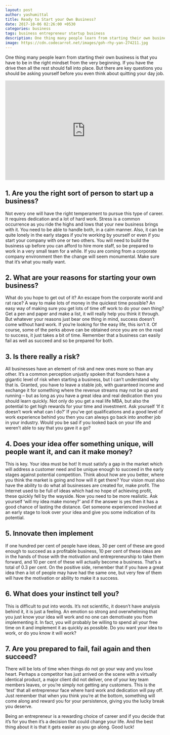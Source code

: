 ```yaml
---
layout: post
author: yashumittal
title: Ready to Start your Own Business?
date: 2017-10-06 02:26:00 +0530
categories: business
tags: business entrepreneur startup business
description: One thing many people learn from starting their own business is that you have to be in the right mindset from the very beginning. If you have the drive then all the rest should fall into place.
image: https://cdn.codecarrot.net/images/goh-rhy-yan-274211.jpg
---
```


One thing many people learn from starting their own business is that you have to be in the right mindset from the very beginning. If you have the drive then all the rest should fall into place. But there are key questions you should be asking yourself before you even think about quitting your day job.

<iframe width="100%" height="315" src="https://www.youtube.com/embed/NyHYsNPSEYs?rel=0" frameborder="0" allow="autoplay; encrypted-media" allowfullscreen></iframe>

## 1. Are you the right sort of person to start up a business?

Not every one will have the right temperament to pursue this type of career. It requires dedication and a lot of hard work. Stress is a common occurrence as you ride the highs and lows that your new business brings with it. You need to be able to handle both, in a calm manner. Also, it can be quite lonely in the early stages if you’re working by yourself or even if you start your company with one or two others. You will need to build the business up before you can afford to hire more staff, so be prepared to work in a very small team for a while. If you are coming from a corporate company environment then the change will seem monumental. Make sure that it’s what you really want.

## 2. What are your reasons for starting your own business?

What do you hope to get out of it? An escape from the corporate world and rat race? A way to make lots of money in the quickest time possible? An easy way of making sure you get lots of time off work to do your own thing? Get a pen and paper and make a list, it will really help you think it through. But whatever your reasons just bear one thing in mind, success doesn’t come without hard work. If you’re looking for the easy life, this isn’t it. Of course, some of the perks above can be obtained once you are on the road to success, it just takes a bit of time. Remember that a business can easily fail as well as succeed and so be prepared for both.

## 3. Is there really a risk?

All businesses have an element of risk and new ones more so than any other. It’s a common perception unjustly spoken that founders have a gigantic level of risk when starting a business, but I can’t understand why that is. Granted, you have to leave a stable job, with guaranteed income and exchange it for something where the revenue streams may not be up and running – but as long as you have a great idea and real dedication then you should learn quickly. Not only do you get a real life MBA, but also the potential to get high rewards for your time and investment. Ask yourself ‘If it doesn’t work what can I do?’ If you’ve got qualifications and a good level of work experience behind you then you can always go back into another job in your industry. Would you be sad if you looked back on your life and weren’t able to say that you gave it a go?

## 4. Does your idea offer something unique, will people want it, and can it make money?

This is key. Your idea must be hot! It must satisfy a gap in the market which will address a customer need and be unique enough to succeed in the early stages against potential competition. Think about how are you better, where you think the market is going and how will it get there? Your vision must also have the ability to do what all businesses are created for, make profit. The Internet used to be full of ideas which had no hope of achieving profit, these quickly fell by the wayside. Now you need to be more realistic. Ask yourself ‘will my idea make money?’ and if the answer is yes then it has a good chance of lasting the distance. Get someone experienced involved at an early stage to look over your idea and give you some indication of its potential.

## 5. Innovate then implement

If one hundred per cent of people have ideas, 30 per cent of these are good enough to succeed as a profitable business, 10 per cent of these ideas are in the hands of those with the motivation and entrepreneurship to take them forward, and 10 per cent of these will actually become a business. That’s a total of 0.3 per cent. On the positive side, remember that if you have a great idea then a lot of people may have had the same one, but very few of them will have the motivation or ability to make it a success.

## 6. What does your instinct tell you?

This is difficult to put into words. It’s not scientific, it doesn’t have analysis behind it, it is just a feeling. An emotion so strong and overwhelming that you just know your idea will work and no one can demotivate you from implementing it. In fact, you will probably be willing to spend all your free time on it and implement it as quickly as possible. Do you want your idea to work, or do you know it will work?

## 7. Are you prepared to fail, fail again and then succeed?

There will be lots of time when things do not go your way and you lose heart. Perhaps a competitor has just arrived on the scene with a virtually identical product, a major client did not deliver, one of your key team members leaves, or you’re simply not getting any customers. This is the ‘test’ that all entrepreneur face where hard work and dedication will pay off. Just remember that when you think you’re at the bottom, something will come along and reward you for your persistence, giving you the lucky break you deserve.

Being an entrepreneur is a rewarding choice of career and if you decide that it’s for you then it’s a decision that could change your life. And the best thing about it is that it gets easier as you go along. Good luck!
